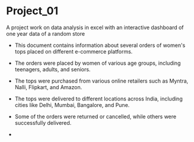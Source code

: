 # Project_01
A project work on data analysis in excel with an interactive dashboard of one year data of a random store

- This document contains information about several orders of women's tops placed on different e-commerce platforms.
- The orders were placed by women of various age groups, including teenagers, adults, and seniors.
- The tops were purchased from various online retailers such as Myntra, Nalli, Flipkart, and Amazon.
- The tops were delivered to different locations across India, including cities like Delhi, Mumbai, Bangalore, and Pune.
- Some of the orders were returned or cancelled, while others were successfully delivered.

- 
